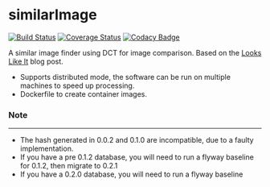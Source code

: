 similarImage
============
[![Build Status](https://travis-ci.org/dozedoff/similarImage.png?branch=develop)](https://travis-ci.org/dozedoff/similarImage) [![Coverage Status](https://coveralls.io/repos/dozedoff/similarImage/badge.png?branch=develop)](https://coveralls.io/r/dozedoff/similarImage?branch=develop) [![Codacy Badge](https://api.codacy.com/project/badge/Grade/9443ff2c55da47329ed354e7a3d15f29)](https://www.codacy.com/app/dozedoffagain/similarImage?utm_source=github.com&amp;utm_medium=referral&amp;utm_content=dozedoff/similarImage&amp;utm_campaign=Badge_Grade)

A similar image finder using DCT for image comparison.
Based on the [Looks Like It](http://www.hackerfactor.com/blog/?/archives/432-Looks-Like-It.html) blog post.

- Supports distributed mode, the software can be run on multiple machines to speed up processing.
- Dockerfile to create container images.

### Note
------
- The hash generated in 0.0.2 and 0.1.0 are incompatible, due to a faulty implementation.
- If you have a pre 0.1.2 database, you will need to run a flyway baseline for 0.1.2, then migrate to 0.2.1
- If you have a 0.2.0 database, you will need to run a flyway baseline
